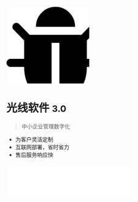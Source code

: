 <!-- _coverpage.md -->

![logo](./icon.svg)

# 光线软件 <small>3.0</small>

> 中小企业管理数字化

- 为客户灵活定制
- 互联网部署，省时省力
- 售后服务响应快

<iframe frameborder="no" border="0" marginwidth="0" marginheight="0" width=330 height=86 src="//music.163.com/outchain/player?type=2&id=29999529&auto=1&height=66"></iframe>
